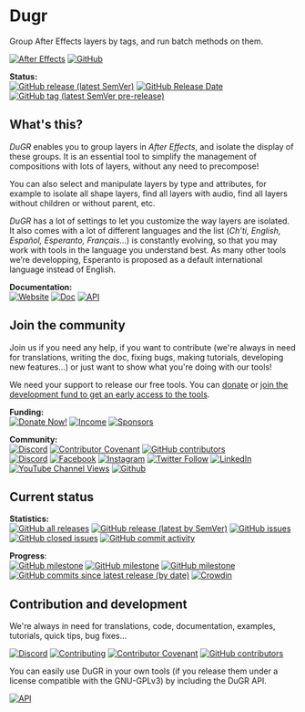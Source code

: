 # Dugr

Group After Effects layers by tags, and run batch methods on them.

[![After Effects](https://img.shields.io/badge/After%20Effects-Win%20|%20Mac-informational?color=lightgrey&logo=adobeaftereffects)](#) [![GitHub](https://img.shields.io/github/license/RxLaboratory/DuGR?color=lightgrey)](LICENSE.md)

<!-- status -->
**Status:**  
[![GitHub release (latest SemVer)](https://img.shields.io/github/v/release/RxLaboratory/DuGR?color=brightgreen)](https://github.com/RxLaboratory/DuGR/releases) [![GitHub Release Date](https://img.shields.io/github/release-date/RxLaboratory/DuGR)](https://github.com/RxLaboratory/DuGR/releases) [![GitHub tag (latest SemVer pre-release)](https://img.shields.io/github/v/tag/RxLaboratory/DuGR?include_prereleases&label=testing)](https://github.com/RxLaboratory/DuGR/tags)
<!-- end:status -->

## What's this?

*DuGR* enables you to group layers in *After Effects*, and isolate the display of these groups. It is an essential tool to simplify the management of compositions with lots of layers, without any need to precompose!

You can also select and manipulate layers by type and attributes, for example to isolate all shape layers, find all layers with audio, find all layers without children or without parent, etc.

*DuGR* has a lot of settings to let you customize the way layers are isolated. It also comes with a lot of different languages and the list (*Ch’ti, English, Español, Esperanto, Français*…) is constantly evolving, so that you may work with tools in the language you understand best. As many other tools we’re developping, Esperanto is proposed as a default international language instead of English.

**Documentation:**  
[![Website](https://img.shields.io/badge/website-RxLab-informational)](http://rxlaboratory.org/tools/dugr) [![Doc](https://img.shields.io/badge/documentation-dugr.rxlab.guide-informational)](http://dugr.rxlab.guide) [![API](https://img.shields.io/badge/API-dugr.rxlab.io-informational)](http://dugr.rxlab.io)

<!-- join -->
## Join the community

Join us if you need any help, if you want to contribute (we're always in need for translations, writing the doc, fixing bugs, making tutorials, developing new features...) or just want to show what you're doing with our tools!

We need your support to release our free tools. You can [donate](donate.rxlab.info) or [join the development fund to get an early access to the tools](https://rxlaboratory.org/early-access/).

**Funding:**  
[![Donate Now!](https://img.shields.io/badge/donate%20now!-donate.rxlab.info-blue?logo=heart)](http://donate.rxlab.info) [![Income](https://img.shields.io/endpoint?url=https%3A%2F%2Fversion.rxlab.io%2Fshields%2F%3FmonthlyIncome)](http://donate.rxlab.info) [![Sponsors](https://img.shields.io/endpoint?url=https%3A%2F%2Fversion.rxlab.io%2Fshields%2F%3FnumBackers)](http://donate.rxlab.info)  

**Community:**  
[![Discord](https://img.shields.io/discord/480782642825134100)](http://chat.rxlab.info) [![Contributor Covenant](https://img.shields.io/badge/contributor%20covenant-2.1-4baaaa.svg)](CODE_OF_CONDUCT.md) [![GitHub contributors](https://img.shields.io/github/contributors-anon/RxLaboratory/DuGR)](https://github.com/RxLaboratory/DuGR/graphs/contributors)  
[![Discord](https://img.shields.io/discord/480782642825134100?logo=discord&style=social&label=Discord)](http://chat.rxlab.info)
[![Facebook](https://img.shields.io/badge/Facebook-1877F2?logo=facebook&style=social)](https://www.facebook.com/rxlaboratory) [![Instagram](https://img.shields.io/badge/Instagram-E4405F?logo=instagram&style=social)](https://www.instagram.com/rxlaboratory/) [![Twitter Follow](https://img.shields.io/twitter/follow/RxLaboratory?label=Twitter&style=social)](https://www.twitter.com/rxlaboratory/) [![LinkedIn](https://img.shields.io/badge/LinkedIn-0077B5?logo=linkedin&style=social)](https://www.linkedin.com/company/RxLaboratory/) [![YouTube Channel Views](https://img.shields.io/youtube/channel/views/UC64qGypBbyM-ia-yf0nFSTg?label=Youtube)](https://www.youtube.com/channel/UC64qGypBbyM-ia-yf0nFSTg) [![Github](https://img.shields.io/github/stars/RxLaboratory?style=social&label=Github)](https://github.com/RxLaboratory)
<!-- end:join -->

## Current status

<!-- statistics -->
**Statistics:**  
[![GitHub all releases](https://img.shields.io/github/downloads/RxLaboratory/DuGR/total)](https://github.com/RxLaboratory/DuGR/releases) [![GitHub release (latest by SemVer)](https://img.shields.io/github/downloads/RxLaboratory/DuGR/latest/total?sort=semver)](https://github.com/RxLaboratory/DuGR/releases) [![GitHub issues](https://img.shields.io/github/issues-raw/RxLaboratory/DuGR)](https://github.com/RxLaboratory/DuGR/issues) [![GitHub closed issues](https://img.shields.io/github/issues-closed-raw/RxLaboratory/DuGR?color=lightgrey)](https://github.com/RxLaboratory/DuGR/issues?q=is%3Aissue+is%3Aclosed) [![GitHub commit activity](https://img.shields.io/github/commit-activity/m/RxLaboratory/DuGR)](https://github.com/RxLaboratory/DuGR/graphs/commit-activity)<!-- end:statistics -->  

<!-- progress -->
**Progress**:  
[![GitHub milestone](https://img.shields.io/github/milestones/progress-percent/RxLaboratory/DuGR/2)](https://github.com/RxLaboratory/DuGR/milestone/2) [![GitHub milestone](https://img.shields.io/github/milestones/issues-open/RxLaboratory/DuGR/2)](https://github.com/RxLaboratory/DuGR/milestone/2) [![GitHub milestone](https://img.shields.io/github/milestones/issues-closed/RxLaboratory/DuGR/2)](https://github.com/RxLaboratory/DuGR/milestone/2?closed=1) [![GitHub commits since latest release (by date)](https://img.shields.io/github/commits-since/RxLaboratory/DuGR/latest)](https://github.com/RxLaboratory/DuGR/network)<!-- end:progress --><!-- {2} --> [![Crowdin](https://badges.crowdin.net/dugr/localized.svg)](https://crowdin.com/project/dugr)

<!-- contribution -->
## Contribution and development

We're always in need for translations, code, documentation, examples, tutorials, quick tips, bug fixes...

[![Discord](https://img.shields.io/discord/480782642825134100)](http://chat.rxlab.info) [![Contributing](https://img.shields.io/badge/contributing%20guide-docs.rxlab.io-informational.svg)](http://docs.rxlab.io) [![Contributor Covenant](https://img.shields.io/badge/contributor%20covenant-2.1-4baaaa.svg)](CODE_OF_CONDUCT.md) [![GitHub contributors](https://img.shields.io/github/contributors-anon/RxLaboratory/DuGR)](https://github.com/RxLaboratory/DuGR/graphs/contributors)
<!-- end:contribution -->

You can easily use DuGR in your own tools (if you release them under a license compatible with the GNU-GPLv3) by including the DuGR API.

 [![API](https://img.shields.io/badge/api%20reference-dugr.rxlab.io-informational)](http://dugr.rxlab.io)
